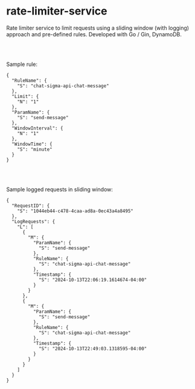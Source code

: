 # rate-limiter-service

Rate limiter service to limit requests using a sliding window (with logging) approach and pre-defined rules. Developed with Go / Gin, DynamoDB.

<br/>
<br/>

Sample rule:
```
{
  "RuleName": {
    "S": "chat-sigma-api-chat-message"
  },
  "Limit": {
    "N": "1"
  },
  "ParamName": {
    "S": "send-message"
  },
  "WindowInterval": {
    "N": "1"
  },
  "WindowTime": {
    "S": "minute"
  }
}
```

<br/>
<br/>

Sample logged requests in sliding window:
```
{
  "RequestID": {
    "S": "1044eb44-c478-4caa-ad8a-0ec43a4a8495"
  },
  "LogRequests": {
    "L": [
      {
        "M": {
          "ParamName": {
            "S": "send-message"
          },
          "RuleName": {
            "S": "chat-sigma-api-chat-message"
          },
          "Timestamp": {
            "S": "2024-10-13T22:06:19.1614674-04:00"
          }
        }
      },
      {
        "M": {
          "ParamName": {
            "S": "send-message"
          },
          "RuleName": {
            "S": "chat-sigma-api-chat-message"
          },
          "Timestamp": {
            "S": "2024-10-13T22:49:03.1318595-04:00"
          }
        }
      }
    ]
  }
}
```
